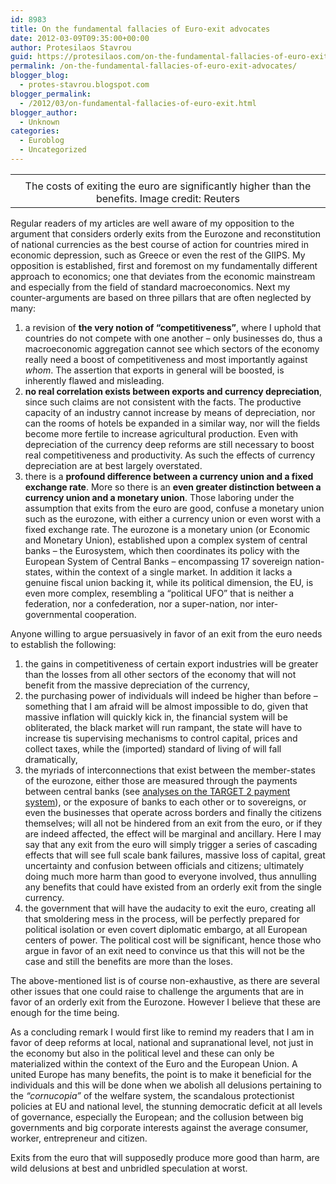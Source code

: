 ```yaml
---
id: 8983
title: On the fundamental fallacies of Euro-exit advocates
date: 2012-03-09T09:35:00+00:00
author: Protesilaos Stavrou
guid: https://protesilaos.com/on-the-fundamental-fallacies-of-euro-exit-advocates/
permalink: /on-the-fundamental-fallacies-of-euro-exit-advocates/
blogger_blog:
  - protes-stavrou.blogspot.com
blogger_permalink:
  - /2012/03/on-fundamental-fallacies-of-euro-exit.html
blogger_author:
  - Unknown
categories:
  - Euroblog
  - Uncategorized
---
```

<table align="center" cellpadding="0" cellspacing="0" class="tr-caption-container" style="margin-left: auto; margin-right: auto; text-align: center;">
  <tr>
    <td style="text-align: center;">
    </td>
  </tr>
  
  <tr>
    <td class="tr-caption" style="text-align: center;">
      The costs of exiting the euro are significantly higher than the benefits. Image credit: Reuters
    </td>
  </tr>
</table>

Regular readers of my articles are well aware of my opposition to the argument that considers orderly exits from the Eurozone and reconstitution of national currencies as the best course of action for countries mired in economic depression, such as Greece or even the rest of the GIIPS. My opposition is established, first and foremost on my fundamentally different approach to economics; one that deviates from the economic mainstream and especially from the field of standard macroeconomics. Next my counter-arguments are based on three pillars that are often neglected by many: 

  1. a revision of **the very notion of &#8220;competitiveness&#8221;**, where I uphold that countries do not compete with one another &#8211; only businesses do, thus a macroeconomic aggregation cannot see which sectors of the economy really need a boost of competitiveness and most importantly against _whom_. The assertion that exports in general will be boosted, is inherently flawed and misleading.
  2. **no real correlation exists between exports and currency depreciation**, since such claims are not consistent with the facts. The productive capacity of an industry cannot increase by means of depreciation, nor can the rooms of hotels be expanded in a similar way, nor will the fields become more fertile to increase agricultural production. Even with depreciation of the currency deep reforms are still necessary to boost real competitiveness and productivity. As such the effects of currency depreciation are at best largely overstated.
  3. there is a **profound difference between a currency union and a fixed exchange rate**. More so there is an **even greater distinction between a currency union and a monetary union**. Those laboring under the assumption that exits from the euro are good, confuse a monetary union such as the eurozone, with either a currency union or even worst with a fixed exchange rate. The eurozone is a monetary union (or Economic and Monetary Union), established upon a complex system of central banks &#8211; the Eurosystem, which then coordinates its policy with the European System of Central Banks &#8211; encompassing 17 sovereign nation-states, within the context of a single market. In addition it lacks a genuine fiscal union backing it, while its political dimension, the EU, is even more complex, resembling a &#8220;political UFO&#8221; that is neither a federation, nor a confederation, nor a super-nation, nor inter-governmental cooperation.

Anyone willing to argue persuasively in favor of an exit from the euro needs to establish the following: 

  1. the gains in competitiveness of certain export industries will be greater than the losses from all other sectors of the economy that will not benefit from the massive depreciation of the currency,
  2. the purchasing power of individuals will indeed be higher than before &#8211; something that I am afraid will be almost impossible to do, given that massive inflation will quickly kick in, the financial system will be obliterated, the black market will run rampant, the state will have to increase tis supervising mechanisms to control capital, prices and collect taxes, while the (imported) standard of living of will fall dramatically,
  3. the myriads of interconnections that exist between the member-states of the eurozone, either those are measured through the payments between central banks (see [analyses on the TARGET 2 payment system](https://protesilaos.com/search/label/TARGET2?&max-results=6#.T1m92oFSR8E)), or the exposure of banks to each other or to sovereigns, or even the businesses that operate across borders and finally the citizens themselves; will all not be hindered from an exit from the euro, or if they are indeed affected, the effect will be marginal and ancillary. Here I may say that any exit from the euro will simply trigger a series of cascading effects that will see full scale bank failures, massive loss of capital, great uncertainty and confusion between officials and citizens; ultimately doing much more harm than good to everyone involved, thus annulling any benefits that could have existed from an orderly exit from the single currency.
  4. the government that will have the audacity to exit the euro, creating all that smoldering mess in the process, will be perfectly prepared for political isolation or even covert diplomatic embargo, at all European centers of power. The political cost will be significant, hence those who argue in favor of an exit need to convince us that this will not be the case and still the benefits are more than the loses.

The above-mentioned list is of course non-exhaustive, as there are several other issues that one could raise to challenge the arguments that are in favor of an orderly exit from the Eurozone. However I believe that these are enough for the time being.

As a concluding remark I would first like to remind my readers that I am in favor of deep reforms at local, national and supranational level, not just in the economy but also in the political level and these can only be materialized within the context of the Euro and the European Union. A united Europe has many benefits, the point is to make it beneficial for the individuals and this will be done when we abolish all delusions pertaining to the _&#8220;cornucopia&#8221;_ of the welfare system, the scandalous protectionist policies at EU and national level, the stunning democratic deficit at all levels of governance, especially the European; and the collusion between big governments and big corporate interests against the average consumer, worker, entrepreneur and citizen.

Exits from the euro that will supposedly produce more good than harm, are wild delusions at best and unbridled speculation at worst.